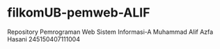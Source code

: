 # filkomUB-pemweb-ALIF
Repository Pemrograman Web Sistem Informasi-A
Muhammad Alif Azfa Hasani
245150407111004
